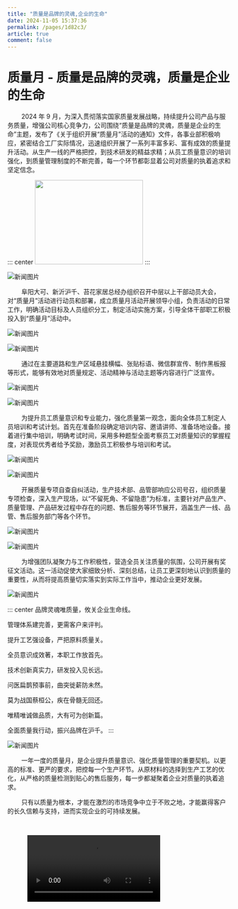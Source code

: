 ```yaml
---
title: "质量是品牌的灵魂,企业的生命"
date: 2024-11-05 15:37:36
permalink: /pages/1d82c3/
article: true
comment: false
---
```


# 质量月 - 质量是品牌的灵魂，质量是企业的生命

&nbsp;&nbsp;&nbsp;&nbsp;&nbsp;&nbsp;&nbsp;&nbsp;2024 年 9 月，为深入贯彻落实国家质量发展战略，持续提升公司产品与服务质量，增强公司核心竞争力，公司围绕“质量是品牌的灵魂，质量是企业的生命”主题，发布了《关于组织开展“质量月”活动的通知》文件，各事业部积极响应，紧密结合工厂实际情况，迅速组织开展了一系列丰富多彩、富有成效的质量提升活动。从生产一线的严格把控，到技术研发的精益求精；从员工质量意识的培训强化，到质量管理制度的不断完善，每一个环节都彰显着公司对质量的执着追求和坚定信念。

::: center
<img src="/news/news005.png" style="width:244px;height:190px;" />
:::

![新闻图片](/news/news006.png)

&nbsp;&nbsp;&nbsp;&nbsp;&nbsp;&nbsp;&nbsp;&nbsp;阜阳大可、新沂沪千、苔花家居总经办组织召开中层以上干部动员大会，对“质量月”活动进行动员和部署，成立质量月活动开展领导小组，负责活动的日常工作，明确活动目标及人员组织分工，制定活动实施方案，引导全体干部职工积极投入到“质量月”活动中。

![新闻图片](/news/news007.png)

![新闻图片](/news/news008.png)

&nbsp;&nbsp;&nbsp;&nbsp;&nbsp;&nbsp;&nbsp;&nbsp;通过在主要道路和生产区域悬挂横幅、张贴标语、微信群宣传、制作黑板报等形式，能够有效地对质量规定、活动精神与活动主题等内容进行广泛宣传。

![新闻图片](/news/news009.png)

![新闻图片](/news/news010.png)

&nbsp;&nbsp;&nbsp;&nbsp;&nbsp;&nbsp;&nbsp;&nbsp;为提升员工质量意识和专业能力，强化质量第一观念，面向全体员工制定人员培训和考试计划。首先在准备阶段确定培训内容、邀请讲师、准备场地设备。接着进行集中培训，明确考试时间，采用多种题型全面考察员工对质量知识的掌握程度，对表现优秀者给予奖励，激励员工积极参与培训和考试。

![新闻图片](/news/news011.png)

![新闻图片](/news/news012.png)

&nbsp;&nbsp;&nbsp;&nbsp;&nbsp;&nbsp;&nbsp;&nbsp;开展质量专项自查自纠活动，生产技术部、品管部响应公司号召，组织质量专项检查，深入生产现场，以“不留死角、不留隐患”为标准，主要针对产品生产、质量管理、产品研发过程中存在的问题、售后服务等环节展开，涵盖生产一线、品管、售后服务部门等各个环节。

![新闻图片](/news/news013.png)

![新闻图片](/news/news014.png)

&nbsp;&nbsp;&nbsp;&nbsp;&nbsp;&nbsp;&nbsp;&nbsp;为增强团队凝聚力与工作积极性，营造全员关注质量的氛围，公司开展有奖征文活动。这一活动促使大家细致分析、深刻总结，让员工更深刻地认识到质量的重要性，从而将提高质量切实落实到实际工作当中，推动企业更好发展。

![新闻图片](/news/news015.png)

::: center
品牌灵魂唯质量，攸关企业生命线。

管理体系建完善，更需客户来评判。

提升工艺强设备，严把原料质量关。

全员意识成效著，本职工作放首先。

技术创新真实力，研发投入见长远。

问医扁鹊预事前，曲突徙薪防未然。

莫为战国蔡桓公，疾在骨髓无回还。

唯精唯诚做品质，大有可为创新篇。

全面质量我行动，振兴品牌在沪千。
:::

![新闻图片](/news/news016.png)

&nbsp;&nbsp;&nbsp;&nbsp;&nbsp;&nbsp;&nbsp;&nbsp;一年一度的质量月，是企业提升质量意识、强化质量管理的重要契机。以更高的标准、更严的要求，把控每一个生产环节。从原材料的选择到生产工艺的优化，从严格的质量检测到贴心的售后服务，每一步都凝聚着企业对质量的执着追求。

&nbsp;&nbsp;&nbsp;&nbsp;&nbsp;&nbsp;&nbsp;&nbsp;只有以质量为根本，才能在激烈的市场竞争中立于不败之地，才能赢得客户的长久信赖与支持，进而实现企业的可持续发展。

<br/>

<video style="margin-left:45px;" src="https://www.dakecn.com/upload/video/202410/1730280460823845.mp4" controls="controls"></video>
